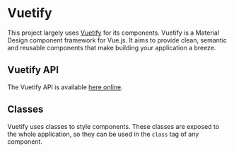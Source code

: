 # Vuetify

This project largely uses [Vuetify](https://vuetifyjs.com/en/) for its
components. Vuetify is a Material Design component framework for Vue.js. It aims
to provide clean, semantic and reusable components that make building your
application a breeze.

## Vuetify API

The Vuetify API is available
[here online](https://vuetifyjs.com/en/api/vuetify/).

## Classes

Vuetify uses classes to style components. These classes are exposed to the
whole application, so they can be used in the `class` tag of any component.

<seealso>
    <category ref="vue">
        <a href="Components.md" />
    </category>
    <category ref="uh">
        <a href="Admin.md" />
        <a href="Authenticating-Logging-In.md" />
        <a href="Loans.md" />
        <a href="Deposits.md" />
        <a href="Profiles.md" />
    </category>
    <category ref="ds">
        <a href="Naming.md" />
        <a href="Comments.md" />
        <a href="Code-Style.md" />
        <a href="Git-Commit-Messages.md" />
    </category>
</seealso>
